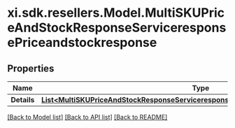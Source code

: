 # xi.sdk.resellers.Model.MultiSKUPriceAndStockResponseServiceresponsePriceandstockresponse

## Properties

Name | Type | Description | Notes
------------ | ------------- | ------------- | -------------
**Details** | [**List&lt;MultiSKUPriceAndStockResponseServiceresponsePriceandstockresponseDetailsInner&gt;**](MultiSKUPriceAndStockResponseServiceresponsePriceandstockresponseDetailsInner.md) |  | [optional] 

[[Back to Model list]](../README.md#documentation-for-models) [[Back to API list]](../README.md#documentation-for-api-endpoints) [[Back to README]](../README.md)

